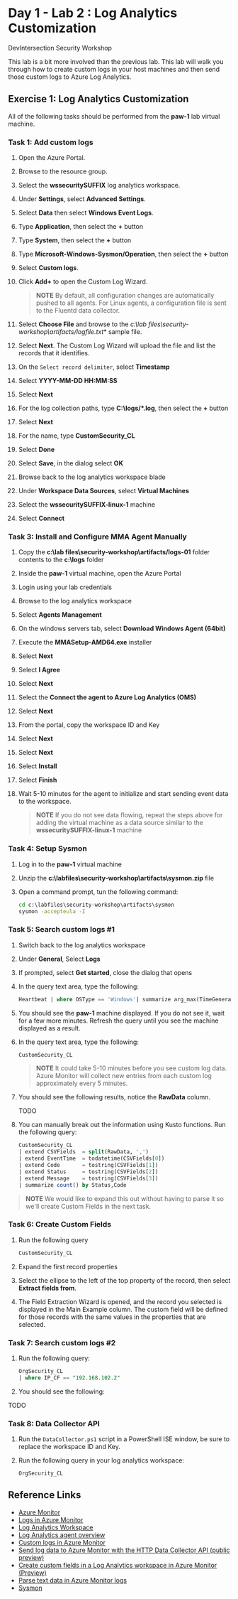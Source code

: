 # Day 1 - Lab 2 : Log Analytics Customization

DevIntersection Security Workshop

This lab is a bit more involved than the previous lab.  This lab will walk you through how to create custom logs in your host machines and then send those custom logs to Azure Log Analytics.

## Exercise 1: Log Analytics Customization

All of the following tasks should be performed from the **paw-1** lab virtual machine.

### Task 1: Add custom logs

1. Open the Azure Portal.
2. Browse to the resource group.
3. Select the **wssecuritySUFFIX** log analytics workspace.
4. Under **Settings**, select **Advanced Settings**.
5. Select **Data** then select **Windows Event Logs**.
6. Type **Application**, then select the **+** button
7. Type **System**, then select the **+** button
8. Type **Microsoft-Windows-Sysmon/Operation**, then select the **+** button
9. Select **Custom logs**.
10. Click **Add+** to open the Custom Log Wizard.

    > **NOTE** By default, all configuration changes are automatically pushed to all agents. For Linux agents, a configuration file is sent to the Fluentd data collector.

11. Select **Choose File** and browse to the **c:\lab files\security-workshop\artifacts/logfile*.txt** sample file.
12. Select **Next**. The Custom Log Wizard will upload the file and list the records that it identifies.
13. On the `Select record delimiter`, select **Timestamp**
14. Select **YYYY-MM-DD HH:MM:SS**
15. Select **Next**
16. For the log collection paths, type **C:\logs\/*.log**, then select the **+** button
17. Select **Next**
18. For the name, type **CustomSecurity_CL**
19. Select **Done**
20. Select **Save**, in the dialog select **OK**
21. Browse back to the log analytics workspace blade
22. Under **Workspace Data Sources**, select **Virtual Machines**
23. Select the **wssecuritySUFFIX-linux-1** machine
24. Select **Connect**

### Task 3: Install and Configure MMA Agent Manually

1. Copy the **c:\lab files\security-workshop\artifacts/logs-01** folder contents to the **c:\logs** folder
2. Inside the **paw-1** virtual machine, open the Azure Portal
3. Login using your lab credentials
4. Browse to the log analytics workspace
5. Select **Agents Management**
6. On the windows servers tab, select **Download Windows Agent (64bit)**
7. Execute the **MMASetup-AMD64.exe** installer
8. Select **Next**
9. Select **I Agree**
10. Select **Next**
11. Select the **Connect the agent to Azure Log Analytics (OMS)**
12. Select **Next**
13. From the portal, copy the workspace ID and Key
14. Select **Next**
15. Select **Next**
16. Select **Install**
17. Select **Finish**
18. Wait 5-10 minutes for the agent to initialize and start sending event data to the workspace.

    > **NOTE** If you do not see data flowing, repeat the steps above for adding the virtual machine as a data source similar to the **wssecuritySUFFIX-linux-1** machine

### Task 4: Setup Sysmon

1. Log in to the **paw-1** virtual machine
2. Unzip the **c:\labfiles\security-workshop\artifacts\sysmon.zip** file
3. Open a command prompt, tun the following command:

    ```cmd
    cd c:\labfiles\security-workshop\artifacts\sysmon
    sysmon -accepteula -I
    ```

### Task 5: Search custom logs #1

1. Switch back to the log analytics workspace
2. Under **General**, Select **Logs**
3. If prompted, select **Get started**, close the dialog that opens
4. In the query text area, type the following:

    ```sql
    Heartbeat | where OSType == 'Windows'| summarize arg_max(TimeGenerated, *) by SourceComputerId | sort by Computer | render table
    ```

5. You should see the **paw-1** machine displayed. If you do not see it, wait for a few more minutes.  Refresh the query until you see the machine displayed as a result.
6. In the query text area, type the following:

    ```sql
    CustomSecurity_CL
    ```

    > **NOTE** It could take 5-10 minutes before you see custom log data. Azure Monitor will collect new entries from each custom log approximately every 5 minutes.

7. You should see the following results, notice the **RawData** column.

    TODO

8. You can manually break out the information using Kusto functions. Run the following query:

    ```sql
    CustomSecurity_CL
    | extend CSVFields  = split(RawData, ',')
    | extend EventTime  = todatetime(CSVFields[0])
    | extend Code       = tostring(CSVFields[1])
    | extend Status     = tostring(CSVFields[2])
    | extend Message    = tostring(CSVFields[3])
    | summarize count() by Status,Code
    ```

> **NOTE** We would like to expand this out without having to parse it so we'll create Custom Fields in the next task.

### Task 6: Create Custom Fields

1. Run the following query

    ```sql
    CustomSecurity_CL
    ```

2. Expand the first record properties
3. Select the ellipse to the left of the top property of the record, then select **Extract fields from**.
4. The Field Extraction Wizard is opened, and the record you selected is displayed in the Main Example column. The custom field will be defined for those records with the same values in the properties that are selected.

### Task 7: Search custom logs #2

1. Run the following query:

    ```sql
    OrgSecurity_CL
    | where IP_CF == "192.168.102.2"
    ```

2. You should see the following:

TODO

### Task 8: Data Collector API

1. Run the `DataCollector.ps1` script in a PowerShell ISE window, be sure to replace the workspace ID and Key.
2. Run the following query in your log analytics workspace:

    ```output
    OrgSecurity_CL
    ```

## Reference Links

- [Azure Monitor](https://docs.microsoft.com/en-us/azure/azure-monitor/overview)
- [Logs in Azure Monitor](https://docs.microsoft.com/en-us/azure/azure-monitor/platform/data-platform-logs)
- [Log Analytics Workspace](https://docs.microsoft.com/en-us/azure/azure-monitor/platform/design-logs-deployment)
- [Log Analytics agent overview](https://docs.microsoft.com/en-us/azure/azure-monitor/platform/log-analytics-agent)
- [Custom logs in Azure Monitor](https://docs.microsoft.com/en-us/azure/azure-monitor/platform/data-sources-custom-logs)
- [Send log data to Azure Monitor with the HTTP Data Collector API (public preview)](https://docs.microsoft.com/en-us/azure/azure-monitor/platform/data-collector-api)
- [Create custom fields in a Log Analytics workspace in Azure Monitor (Preview)](https://docs.microsoft.com/en-us/azure/azure-monitor/platform/custom-fields)
- [Parse text data in Azure Monitor logs](https://docs.microsoft.com/en-us/azure/azure-monitor/log-query/parse-text)
- [Sysmon](https://docs.microsoft.com/en-us/sysinternals/downloads/sysmon)
